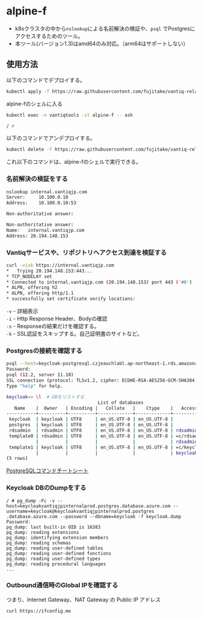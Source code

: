 # alpine-f
- k8sクラスタの中から`nslookup`による名前解決の検証や、`psql` でPostgresにアクセスするためのツール。
- 本ツール(バージョン1.3)はamd64のみ対応。（arm64はサポートしない）

## 使用方法
以下のコマンドでデプロイする。
```sh
kubectl apply -f https://raw.githubusercontent.com/fujitake/vantiq-related/main/vantiq-platform-operations/conf/tools/alpine-f.yaml
```

alpine-fのシェルに入る
```sh
kubectl exec -n vantiqtools -it alpine-f -- ash

/ #
```

以下のコマンドでアンデプロイする。
```sh
kubectl delete -f https://raw.githubusercontent.com/fujitake/vantiq-related/main/vantiq-platform-operations/conf/tools/alpine-f.yaml
```

これ以下のコマンドは、alpine-fのシェルで実行できる。

### 名前解決の検証をする

```sh
nslookup internal.vantiqjp.com
Server:		10.100.0.10
Address:	10.100.0.10:53

Non-authoritative answer:

Non-authoritative answer:
Name:	internal.vantiqjp.com
Address: 20.194.148.153
```

### Vantiqサービスや、リポジトリへアクセス到達を検証する

```sh
curl -visk https://internal.vantiqjp.com
*   Trying 20.194.148.153:443...
* TCP_NODELAY set
* Connected to internal.vantiqjp.com (20.194.148.153) port 443 ('#0')
* ALPN, offering h2
* ALPN, offering http/1.1
* successfully set certificate verify locations:
```
`-v` - 詳細表示  
`-i` - Http Response Header、Bodyの確認  
`-s` - Responseの結果だけを確認する。  
`-k` - SSL認証をスキップする。自己証明書のサイトなど。  



### Postgresの接続を確認する

```sh
psql --host=keycloak-postgresql.czjeauchlabl.ap-northeast-1.rds.amazonaws.com --username=keycloak --password --dbname=keycloak
Password:
psql (12.2, server 11.10)
SSL connection (protocol: TLSv1.2, cipher: ECDHE-RSA-AES256-GCM-SHA384, bits: 256, compression: off)
Type "help" for help.

keycloak=> \l  # DBをリストする
                                  List of databases
   Name    |  Owner   | Encoding |   Collate   |    Ctype    |   Access privileges   
-----------+----------+----------+-------------+-------------+-----------------------
 keycloak  | keycloak | UTF8     | en_US.UTF-8 | en_US.UTF-8 |
 postgres  | keycloak | UTF8     | en_US.UTF-8 | en_US.UTF-8 |
 rdsadmin  | rdsadmin | UTF8     | en_US.UTF-8 | en_US.UTF-8 | rdsadmin=CTc/rdsadmin
 template0 | rdsadmin | UTF8     | en_US.UTF-8 | en_US.UTF-8 | =c/rdsadmin          +
           |          |          |             |             | rdsadmin=CTc/rdsadmin
 template1 | keycloak | UTF8     | en_US.UTF-8 | en_US.UTF-8 | =c/keycloak          +
           |          |          |             |             | keycloak=CTc/keycloak
(5 rows)
```
[PostgreSQLコマンドチートシート](https://qiita.com/Shitimi_613/items/bcd6a7f4134e6a8f0621)

### Keycloak DBのDumpをする
```
/ # pg_dump -Fc -v --host=keycloakvantiqjpinternalprod.postgres.database.azure.com --username=keycloak@keycloakvantiqjpinternalprod.postgres
.database.azure.com --password --dbname=keycloak -f keycloak.dump
Password:
pg_dump: last built-in OID is 16383
pg_dump: reading extensions
pg_dump: identifying extension members
pg_dump: reading schemas
pg_dump: reading user-defined tables
pg_dump: reading user-defined functions
pg_dump: reading user-defined types
pg_dump: reading procedural languages
...
```

### Outbound通信時のGlobal IPを確認する
つまり、Internet Gateway、NAT Gateway の Public IP アドレス
```sh
curl https://ifconfig.me
```
